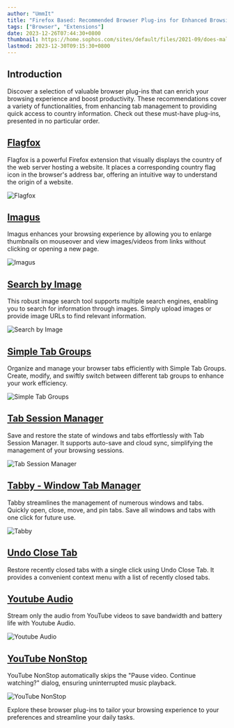 ```yaml
---
author: "UmmIt"
title: "Firefox Based: Recommended Browser Plug-ins for Enhanced Browsing"
tags: ["Browser", "Extensions"]
date: 2023-12-26T07:44:30+0800
thumbnail: https://home.sophos.com/sites/default/files/2021-09/does-malware-exist.jpeg
lastmod: 2023-12-30T09:15:30+0800
---
```


## Introduction

Discover a selection of valuable browser plug-ins that can enrich your browsing experience and boost productivity. These recommendations cover a variety of functionalities, from enhancing tab management to providing quick access to country information. Check out these must-have plug-ins, presented in no particular order.

## [Flagfox](https://addons.mozilla.org/zh-TW/firefox/addon/flagfox/)

Flagfox is a powerful Firefox extension that visually displays the country of the web server hosting a website. It places a corresponding country flag icon in the browser's address bar, offering an intuitive way to understand the origin of a website.

![Flagfox](https://addons.mozilla.org/user-media/previews/thumbs/128/128278.jpg?modified=1622132177)

## [Imagus](https://addons.mozilla.org/zh-TW/firefox/addon/imagus/)

Imagus enhances your browsing experience by allowing you to enlarge thumbnails on mouseover and view images/videos from links without clicking or opening a new page.

![Imagus](https://addons.mozilla.org/user-media/previews/thumbs/126/126064.jpg?modified=1622132363)

## [Search by Image](https://addons.mozilla.org/zh-TW/firefox/addon/search_by_image/)

This robust image search tool supports multiple search engines, enabling you to search for information through images. Simply upload images or provide image URLs to find relevant information.

![Search by Image](https://addons.mozilla.org/user-media/previews/full/263/263054.png?modified=1635854423)

## [Simple Tab Groups](https://addons.mozilla.org/zh-TW/firefox/addon/simple-tab-groups/)

Organize and manage your browser tabs efficiently with Simple Tab Groups. Create, modify, and swiftly switch between different tab groups to enhance your work efficiency.

![Simple Tab Groups](https://addons.mozilla.org/user-media/previews/thumbs/209/209871.jpg?modified=1622132830)

## [Tab Session Manager](https://addons.mozilla.org/zh-TW/firefox/addon/tab-session-manager/)

Save and restore the state of windows and tabs effortlessly with Tab Session Manager. It supports auto-save and cloud sync, simplifying the management of your browsing sessions.

![Tab Session Manager](https://addons.mozilla.org/user-media/previews/thumbs/224/224507.jpg?modified=1622132782)

## [Tabby - Window Tab Manager](https://addons.mozilla.org/zh-TW/firefox/addon/tabby-window-tab-manager/)

Tabby streamlines the management of numerous windows and tabs. Quickly open, close, move, and pin tabs. Save all windows and tabs with one click for future use.

![Tabby](https://addons.mozilla.org/user-media/previews/thumbs/240/240529.jpg?modified=1622133220)

## [Undo Close Tab](https://addons.mozilla.org/zh-TW/firefox/addon/undoclosetabbutton/)

Restore recently closed tabs with a single click using Undo Close Tab. It provides a convenient context menu with a list of recently closed tabs.

## [Youtube Audio](https://addons.mozilla.org/en-US/firefox/addon/youtube-audio/)

Stream only the audio from YouTube videos to save bandwidth and battery life with Youtube Audio.

![Youtube Audio](https://addons.mozilla.org/user-media/previews/full/179/179540.png?modified=1622132573)

## [YouTube NonStop](https://addons.mozilla.org/en-US/firefox/addon/youtube-nonstop)

YouTube NonStop automatically skips the "Pause video. Continue watching?" dialog, ensuring uninterrupted music playback.

![YouTube NonStop](https://addons.mozilla.org/user-media/previews/thumbs/209/209112.jpg?modified=1622133496)

Explore these browser plug-ins to tailor your browsing experience to your preferences and streamline your daily tasks.
